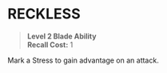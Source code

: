 # RECKLESS

> **Level 2 Blade Ability**  
> **Recall Cost:** 1

Mark a Stress to gain advantage on an attack.
